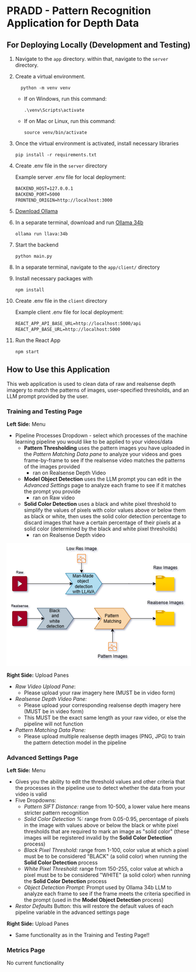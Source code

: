 # PRADD - Pattern Recognition Application for Depth Data

## For Deploying Locally (Development and Testing)

1. Navigate to the `app` directory. within that, navigate to the `server` directory.
2. Create a virtual environment.
   ```shell
     python -m venv venv
     ```
   * If on Windows, run this command:
     ```shell
     .\venv\Scripts\activate
     ```
   * If on Mac or Linux, run this command:
     ```shell
     source venv/bin/activate
     ```
3. Once the virtual environment is activated, install necessary libraries
   ```shell
   pip install -r requirements.txt
   ```
4. Create .env file in the `server` directory

   Example server .env file for local deployment:
   ```env
   BACKEND_HOST=127.0.0.1
   BACKEND_PORT=5000
   FRONTEND_ORIGIN=http://localhost:3000
   ```
6. [Download Ollama](https://ollama.com/download)
7. In a separate terminal, download and run [Ollama 34b](https://ollama.com/library/llava:34b)
   ```shell
   ollama run llava:34b
   ```
8. Start the backend
   ```shell
   python main.py
   ```
9. In a separate terminal, navigate to the `app/client/` directory
10. Install necessary packages with
    ```shell
    npm install
    ```
11. Create .env file in the `client` directory

    Example client .env file for local deployment:
    ```env
    REACT_APP_API_BASE_URL=http://localhost:5000/api
    REACT_APP_BASE_URL=http://localhost:5000
    ```
12. Run the React App
    ```shell
    npm start
    ```


## How to Use this Application

This web application is used to clean data of raw and realsense depth imagery to match the patterns of images, user-specified thresholds, and an LLM prompt provided by the user. 

### Training and Testing Page

**Left Side:** Menu
* Pipeline Processes Dropdown - select which processes of the machine learning pipeline you would like to be applied to your videos/data
    * **Pattern Thresholding** uses the pattern images you have uploaded in the *Pattern Matching Data pane* to analyze your videos and goes frame-by-frame to see if the realsense video matches the patterns of the images provided
        * ran on Realsense Depth Video
    * **Model Object Detection** uses the LLM prompt you can edit in the *Advanced Settings* page to analyze each frame to see if it matches the prompt you provide
        * ran on Raw video
    * **Solid Color Detection** uses a black and white pixel threshold to simplify the values of pixels with color values above or below them as black or white, then uses the solid color detection percentage to discard images that have a certain percentage of their pixels at a solid color (determined by the black and white pixel thresholds)
        * ran on Realsense Depth video

![Pipeline Diagram](https://github.com/caleb-hansolo/PRADD/blob/main/Pattern.drawio.png "Pipeline Diagram")

**Right Side:** Upload Panes
* *Raw Video Upload Pane*:
    * Please upload your raw imagery here (MUST be in video form)
* *Realsense Depth Video Pane:*
    * Please upload your corresponding realsense depth imagery here (MUST be in video form)
    * This MUST be the exact same length as your raw video, or else the pipeline will not function
* *Pattern Matching Data Pane:*
    * Please upload multiple realsense depth images (PNG, JPG) to train the pattern detection model in the pipeline


      
### Advanced Settings Page

**Left Side:** Menu
* Gives you the ability to edit the threshold values and other criteria that the processes in the pipeline use to detect whether the data from your video is valid
* Five Dropdowns:
    * *Pattern SIFT Distance:* range from 10-500, a lower value here means stricter pattern recognition
    * *Solid Color Detection %:* range from 0.05-0.95, percentage of pixels in the image with values above or below the black or white pixel thresholds that are required to mark an image as "solid color" (these images will be registered invalid by the **Solid Color Detection** process)
    * *Black Pixel Threshold:* range from 1-100, color value at which a pixel must be to be considered "BLACK" (a solid color) when running the **Solid Color Detection** process
    * *White Pixel Threshold:* range from 150-255, color value at which a pixel must be to be considered "WHITE" (a solid color) when running the **Solid Color Detection** process
    * *Object Detection Prompt:* Prompt used by Ollama 34b LLM to analyze each frame to see if the frame meets the criteria specified in the prompt (used in the **Model Object Detection** process)
* *Restor Defaults* Button: this will restore the default values of each pipeline variable in the advanced settings page

**Right Side:** Upload Panes
* Same functionality as in the Training and Testing Page!!



### Metrics Page

No current functionality
